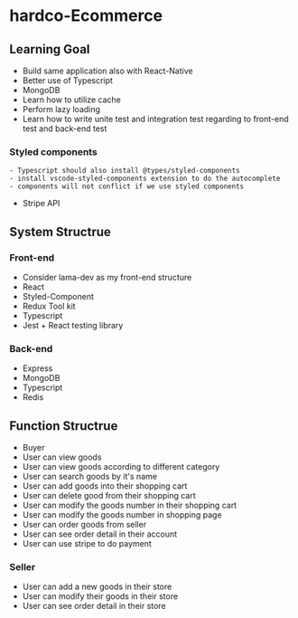 # hardco-Ecommerce

## Learning Goal

- Build same application also with React-Native
- Better use of Typescript
- MongoDB
- Learn how to utilize cache
- Perform lazy loading
- Learn how to write unite test and integration test regarding to front-end test and back-end test
### Styled components 
    - Typescript should also install @types/styled-components
    - install vscode-styled-components extension to do the autocomplete
    - components will not conflict if we use styled components
- Stripe API 

## System Structrue

### Front-end
- Consider lama-dev as my front-end structure
- React
- Styled-Component
- Redux Tool kit
- Typescript
- Jest + React testing library

### Back-end
- Express
- MongoDB
- Typescript
- Redis

## Function Structrue

- Buyer
- User can view goods 
- User can view goods according to different category
- User can search goods by it's name 
- User can add goods into their shopping cart 
- User can delete good from their shopping cart 
- User can modify the goods number in their shopping cart 
- User can modify the goods number in shopping page
- User can order goods from seller 
- User can see order detail in their account
- User can use stripe to do payment

### Seller
- User can add a new goods in their store
- User can modify their goods in their store
- User can see order detail in their store





